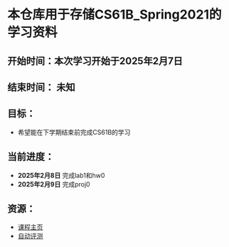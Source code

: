 # 本仓库用于存储CS61B_Spring2021的学习资料

## 开始时间：本次学习开始于2025年2月7日

## 结束时间： 未知

## 目标：
- 希望能在下学期结束前完成CS61B的学习

## 当前进度：
- **2025年2月8日** 完成lab1和hw0
- **2025年2月9日** 完成proj0

## 资源：
- [课程主页](https://sp21.datastructur.es/)
- [自动评测](https://www.gradescope.com/)